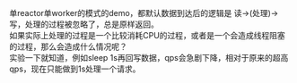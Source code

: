 单reactor单worker的模式的demo，都默认数据到达后的逻辑是 读→(处理)→写，处理的过程被忽略了，总是原样返回。  
如果实际上处理的过程是一个比较消耗CPU的过程，或者是一个会造成线程阻塞的过程，那么会造成什么情况呢？  
实验一下就知道，例如sleep 1s再回写数据，qps会急剧下降，相对于原来的超高qps，现在只能做到1s处理一个请求。
